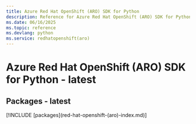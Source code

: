 ```yaml
---
title: Azure Red Hat OpenShift (ARO) SDK for Python
description: Reference for Azure Red Hat OpenShift (ARO) SDK for Python
ms.date: 06/16/2025
ms.topic: reference
ms.devlang: python
ms.service: redhatopenshift(aro)
---
```

# Azure Red Hat OpenShift (ARO) SDK for Python - latest
## Packages - latest
[!INCLUDE [packages](red-hat-openshift-(aro\)-index.md)]